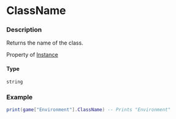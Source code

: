 # ClassName

### Description

Returns the name of the class.

Property of [Instance](/classes/Instance/)

#### Type

`string`

### Example

```lua
print(game["Environment"].ClassName) -- Prints "Environment"
```

